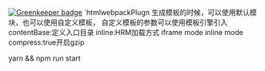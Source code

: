 ######

[![Greenkeeper badge](https://badges.greenkeeper.io/alanerzhao/build-tools.svg)](https://greenkeeper.io/)
`htmlwebpackPlugn 生成模板的时候，可以使用默认模块，也可以使用自定义模板， 自定义模板的参数可以使用模板引擎引入
contentBase:定义入口目录
inline:HRM加载方式
iframe mode
inline mode
compress:true开启gzip

yarn && npm run start
